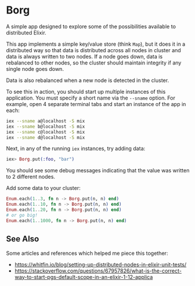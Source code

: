 # Borg

A simple app designed to explore some of the possibilities available to distributed Elixir.

This app implements a simple key/value store (think `Map`), but it does it in a distributed way so that data is distributed across all nodes in cluster and data is always written to two nodes. If a node goes down, data is rebalanced to other nodes, so the cluster should maintain integrity if any single node goes down.

Data is also rebalanced when a new node is detected in the cluster.

To see this in action, you should start up multiple instances of this application.  You must specify a short name via the `--sname` option.  For example, open 4 separate terminal tabs and start an instance of the app in each:

```sh
iex --sname a@localhost -S mix
iex --sname b@localhost -S mix
iex --sname c@localhost -S mix
iex --sname d@localhost -S mix
```

Next, in any of the running `iex` instances, try adding data:

```elixir
iex> Borg.put(:foo, "bar")
```

You should see some debug messages indicating that the value was written to 2 different nodes.

Add some data to your cluster:

```elixir
Enum.each(1..3, fn n -> Borg.put(n, n) end)
Enum.each(1..10, fn n -> Borg.put(n, n) end)
Enum.each(1..20, fn n -> Borg.put(n, n) end)
# or go big!
Enum.each(1..1000, fn n -> Borg.put(n, n) end)
```

## See Also

Some articles and references which helped me piece this together:

- <https://whitfin.io/blog/setting-up-distributed-nodes-in-elixir-unit-tests/>
- <https://stackoverflow.com/questions/67957826/what-is-the-correct-way-to-start-pgs-default-scope-in-an-elixir-1-12-applica>

